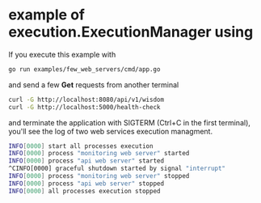 <!--
 Copyright (C) 2022 Blinnikov AA <goofinator@mail.ru>
 
 This file is part of execution.
 
 execution is free software: you can redistribute it and/or modify
 it under the terms of the GNU General Public License as published by
 the Free Software Foundation, either version 3 of the License, or
 (at your option) any later version.
 
 execution is distributed in the hope that it will be useful,
 but WITHOUT ANY WARRANTY; without even the implied warranty of
 MERCHANTABILITY or FITNESS FOR A PARTICULAR PURPOSE.  See the
 GNU General Public License for more details.
 
 You should have received a copy of the GNU General Public License
 along with execution.  If not, see <http://www.gnu.org/licenses/>.
-->

# example of execution.ExecutionManager using

If you execute this example with 
```bash
go run examples/few_web_servers/cmd/app.go
```
and send a few **Get** requests from another terminal
```bash
curl -G http://localhost:8080/api/v1/wisdom
curl -G http://localhost:5000/health-check
```
and terminate the application with SIGTERM (Ctrl+C in the first terminal),
you'll see the log of two web services execution managment.
```bash
INFO[0000] start all processes execution                
INFO[0000] process "monitoring web server" started      
INFO[0000] process "api web server" started             
^CINFO[0000] graceful shutdown started by signal "interrupt" 
INFO[0000] process "monitoring web server" stopped      
INFO[0000] process "api web server" stopped             
INFO[0000] all processes execution stopped 
```